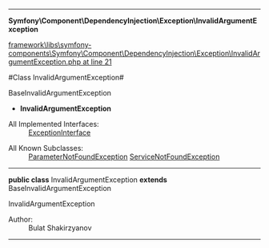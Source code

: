 

- - -

**Symfony\Component\DependencyInjection\Exception\InvalidArgumentException**


<a href="https://github.com/JeyDotC/Hirudo/blob/master/framework/libs/symfony-components/Symfony/Component/DependencyInjection/Exception/InvalidArgumentException.php#L21" target='_blank'>framework\libs\symfony-components\Symfony\Component\DependencyInjection\Exception\InvalidArgumentException.php at line 21</a>

#Class InvalidArgumentException#

BaseInvalidArgumentException
* **InvalidArgumentException**


<dl>
<dt>All Implemented Interfaces:</dt>
<dd><a href="https://github.com/JeyDotC/Hirudo-docs/blob/master/Symfony/Component/DependencyInjection/Exception/ExceptionInterface.md">ExceptionInterface</a> </dd>
</dl>

<dl>
<dt>All Known Subclasses:</dt>
<dd><a href="https://github.com/JeyDotC/Hirudo-docs/blob/master/Symfony/Component/DependencyInjection/Exception/ParameterNotFoundException.md">ParameterNotFoundException</a> <a href="https://github.com/JeyDotC/Hirudo-docs/blob/master/Symfony/Component/DependencyInjection/Exception/ServiceNotFoundException.md">ServiceNotFoundException</a> </dd>
</dl>



- - -

<p><strong>public  class</strong> <span>InvalidArgumentException</span>
<strong>extends</strong> BaseInvalidArgumentException

</p>

<div class="comment" id="overview_description"><p>InvalidArgumentException</p></div>

<dl>
<dt>Author:</dt>
<dd>Bulat Shakirzyanov <bulat@theopenskyproject.com></dd>
</dl>


- - -

